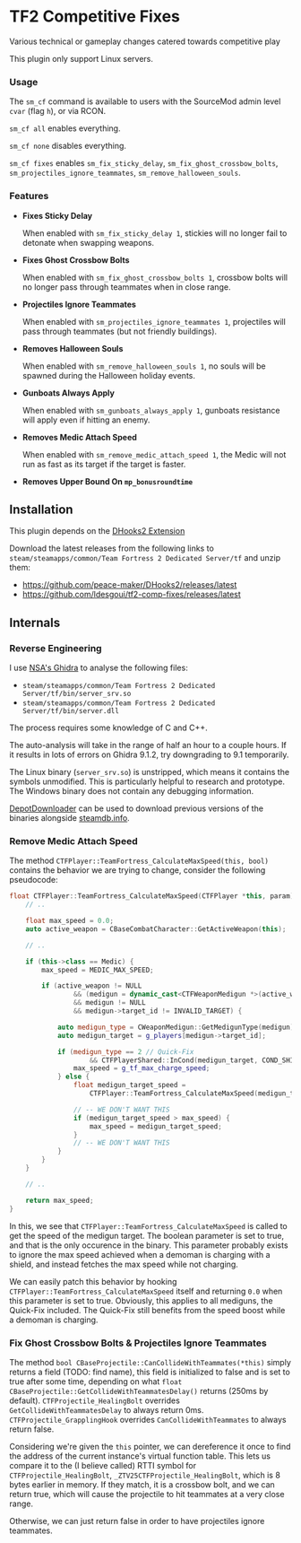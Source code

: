 # TF2 Competitive Fixes

Various technical or gameplay changes catered towards competitive play

This plugin only support Linux servers.


### Usage

The `sm_cf` command is available to users with the SourceMod admin level `cvar` (flag `h`), or via RCON.

`sm_cf all` enables everything.

`sm_cf none` disables everything.

`sm_cf fixes` enables 
`sm_fix_sticky_delay`, 
`sm_fix_ghost_crossbow_bolts`, 
`sm_projectiles_ignore_teammates`, 
`sm_remove_halloween_souls`.


### Features

- **Fixes Sticky Delay**

    When enabled with `sm_fix_sticky_delay 1`,
    stickies will no longer fail to detonate when swapping weapons.

- **Fixes Ghost Crossbow Bolts**

    When enabled with `sm_fix_ghost_crossbow_bolts 1`,
    crossbow bolts will no longer pass through teammates when in close range.

- **Projectiles Ignore Teammates**

    When enabled with `sm_projectiles_ignore_teammates 1`,
    projectiles will pass through teammates (but not friendly buildings).

- **Removes Halloween Souls**

    When enabled with `sm_remove_halloween_souls 1`,
    no souls will be spawned during the Halloween holiday events.

- **Gunboats Always Apply**

    When enabled with `sm_gunboats_always_apply 1`,
    gunboats resistance will apply even if hitting an enemy.

- **Removes Medic Attach Speed**

    When enabled with `sm_remove_medic_attach_speed 1`,
    the Medic will not run as fast as its target if the target is faster.

- **Removes Upper Bound On `mp_bonusroundtime`**


## Installation

This plugin depends on the 
[DHooks2 Extension](https://forums.alliedmods.net/showpost.php?p=2588686&postcount=589)

Download the latest releases from the following links to 
`steam/steamapps/common/Team Fortress 2 Dedicated Server/tf` and unzip them:
- https://github.com/peace-maker/DHooks2/releases/latest
- https://github.com/ldesgoui/tf2-comp-fixes/releases/latest


## Internals

### Reverse Engineering

I use [NSA's Ghidra](https://ghidra-sre.org) to analyse the following files:

- `steam/steamapps/common/Team Fortress 2 Dedicated Server/tf/bin/server_srv.so`
- `steam/steamapps/common/Team Fortress 2 Dedicated Server/tf/bin/server.dll`

The process requires some knowledge of C and C++.

The auto-analysis will take in the range of half an hour to a couple hours.
If it results in lots of errors on Ghidra 9.1.2, try downgrading to 9.1 temporarily.

The Linux binary (`server_srv.so`) is unstripped, which means it contains the symbols unmodified.
This is particularly helpful to research and prototype.
The Windows binary does not contain any debugging information.

[DepotDownloader](https://github.com/SteamRE/DepotDownloader)
can be used to download previous versions of the binaries alongside
[steamdb.info](https://steamdb.info/app/232250).

### Remove Medic Attach Speed

The method `CTFPlayer::TeamFortress_CalculateMaxSpeed(this, bool)` contains the behavior
we are trying to change, consider the following pseudocode:

```cpp
float CTFPlayer::TeamFortress_CalculateMaxSpeed(CTFPlayer *this, param) {
    // ..

    float max_speed = 0.0;
    auto active_weapon = CBaseCombatCharacter::GetActiveWeapon(this);

    // ..

    if (this->class == Medic) {
        max_speed = MEDIC_MAX_SPEED;

        if (active_weapon != NULL
                && (medigun = dynamic_cast<CTFWeaponMedigun *>(active_weapon) )
                && medigun != NULL
                && medigun->target_id != INVALID_TARGET) {

            auto medigun_type = CWeaponMedigun::GetMedigunType(medigun);
            auto medigun_target = g_players[medigun->target_id];

            if (medigun_type == 2 // Quick-Fix
                    && CTFPlayerShared::InCond(medigun_target, COND_SHIELD_CHARGING)) {
                max_speed = g_tf_max_charge_speed;
            } else {
                float medigun_target_speed =
                    CTFPlayer::TeamFortress_CalculateMaxSpeed(medigun_target, true),

                // -- WE DON'T WANT THIS
                if (medigun_target_speed > max_speed) {
                    max_speed = medigun_target_speed;
                }
                // -- WE DON'T WANT THIS
            }
        }
    }

    // ..

    return max_speed;
}
```

In this, we see that `CTFPlayer::TeamFortress_CalculateMaxSpeed` is called to get the speed of
the medigun target.
The boolean parameter is set to true, and that is the only occurence in the binary.
This parameter probably exists to ignore the max speed achieved when a demoman is charging with a shield,
and instead fetches the max speed while not charging.

We can easily patch this behavior by hooking `CTFPlayer::TeamFortress_CalculateMaxSpeed` itself
and returning `0.0` when this parameter is set to true.
Obviously, this applies to all mediguns, the Quick-Fix included.
The Quick-Fix still benefits from the speed boost while a demoman is charging.

### Fix Ghost Crossbow Bolts & Projectiles Ignore Teammates

The method `bool CBaseProjectile::CanCollideWithTeammates(*this)` simply returns a field (TODO: find name),
this field is initialized to false and is set to true after some time, depending on what
`float CBaseProjectile::GetCollideWithTeammatesDelay()` returns (250ms by default).
`CTFProjectile_HealingBolt` overrides `GetCollideWithTeammatesDelay` to always return 0ms.
`CTFProjectile_GrapplingHook` overrides `CanCollideWithTeammates` to always return false.

Considering we're given the `this` pointer, we can dereference it once to find the address
of the current instance's virtual function table.
This lets us compare it to the (I believe called) RTTI symbol for `CTFProjectile_HealingBolt`,
`_ZTV25CTFProjectile_HealingBolt`, which is 8 bytes earlier in memory.
If they match, it is a crossbow bolt, and we can return true, which will cause the projectile to hit
teammates at a very close range.

Otherwise, we can just return false in order to have projectiles ignore teammates.
